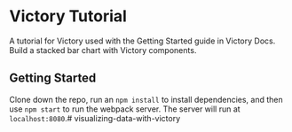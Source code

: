 # Victory Tutorial
A tutorial for Victory used with the Getting Started guide in Victory Docs. Build a stacked bar chart with Victory components.

## Getting Started
Clone down the repo, run an `npm install` to install dependencies, and then use `npm start` to run the webpack server. The server will run at `localhost:8080`.# visualizing-data-with-victory
